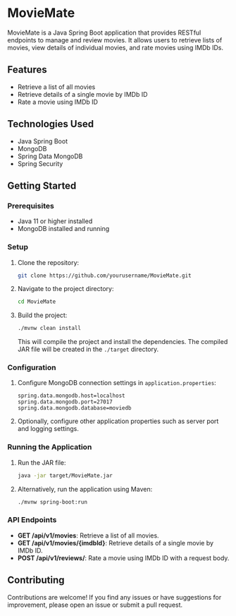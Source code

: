 # MovieMate

MovieMate is a Java Spring Boot application that provides RESTful endpoints to manage and review movies. It allows users to retrieve lists of movies, view details of individual movies, and rate movies using IMDb IDs.

## Features

- Retrieve a list of all movies
- Retrieve details of a single movie by IMDb ID
- Rate a movie using IMDb ID

## Technologies Used

- Java Spring Boot
- MongoDB
- Spring Data MongoDB
- Spring Security

## Getting Started

### Prerequisites

- Java 11 or higher installed
- MongoDB installed and running

### Setup

1. Clone the repository:

   ```bash
   git clone https://github.com/yourusername/MovieMate.git
   ```

2. Navigate to the project directory:

   ```bash
   cd MovieMate
   ```

3. Build the project:

   ```bash
   ./mvnw clean install
   ```

   This will compile the project and install the dependencies. The compiled JAR file will be created in the `./target` directory.

### Configuration

1. Configure MongoDB connection settings in `application.properties`:

   ```properties
   spring.data.mongodb.host=localhost
   spring.data.mongodb.port=27017
   spring.data.mongodb.database=moviedb
   ```

2. Optionally, configure other application properties such as server port and logging settings.

### Running the Application

1. Run the JAR file:

   ```bash
   java -jar target/MovieMate.jar
   ```

2. Alternatively, run the application using Maven:

   ```bash
   ./mvnw spring-boot:run
   ```

### API Endpoints

- **GET /api/v1/movies**: Retrieve a list of all movies.
- **GET /api/v1/movies/{imdbId}**: Retrieve details of a single movie by IMDb ID.
- **POST /api/v1/reviews/**: Rate a movie using IMDb ID with a request body.

## Contributing

Contributions are welcome! If you find any issues or have suggestions for improvement, please open an issue or submit a pull request.
